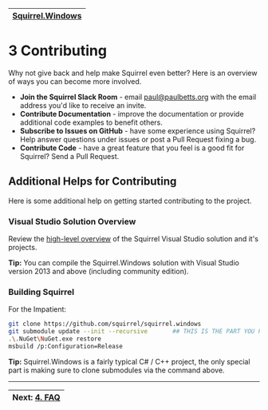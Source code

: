 | [Squirrel.Windows](../README.md) |
|:---|

# 3 Contributing

Why not give back and help make Squirrel even better? Here is an overview of ways you can become more involved.

* **Join the Squirrel Slack Room** - email [paul@paulbetts.org](mailto:paul@paulbetts.org) with the email address you'd like to receive an invite.
* **Contribute Documentation** - improve the documentation or provide additional code examples to benefit others.
* **Subscribe to Issues on GitHub** - have some experience using Squirrel? Help answer questions under issues or post a Pull Request fixing a bug.
* **Contribute Code** -  have a great feature that you feel is a good fit for Squirrel? Send a Pull Request.


## Additional Helps for Contributing

Here is some additional help on getting started contributing to the project.

### Visual Studio Solution Overview

Review the [high-level overview](3-Contributing-VS-Solution-Overview.md) of the Squirrel Visual Studio solution and it's projects.

**Tip:** You can compile the Squirrel.Windows solution with Visual Studio version 2013 and above (including community edition).

### Building Squirrel

For the Impatient:

```sh
git clone https://github.com/squirrel/squirrel.windows
git submodule update --init --recursive       ## THIS IS THE PART YOU PROBABLY FORGOT
.\.NuGet\NuGet.exe restore
msbuild /p:Configuration=Release
```

**Tip:** Squirrel.Windows is a fairly typical C# / C++ project, the only special part is making sure to clone submodules via the command above.


---
|Next: [4. FAQ](4-FAQ.md)|
|:---|

